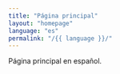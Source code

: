 ```yaml
---
title: "Página principal"
layout: "homepage"
language: "es"
permalink: "/{{ language }}/"
---
```


Página principal en español.

